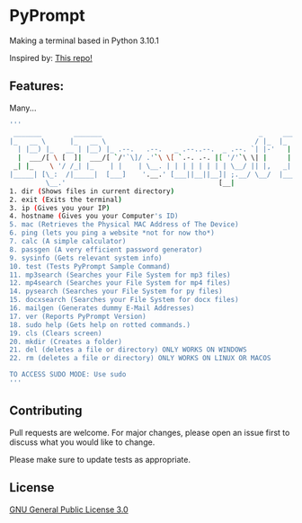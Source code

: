 # PyPrompt

Making a terminal based in Python 3.10.1


Inspired by: [This repo!](https://github.com/IdkDwij/Termithon)

## Features:

Many...

```bash
'''
 _______        _______                                       _     ____  ____        __           
|_   __ \      |_   __ \                                     / |_  |_   ||   _|      [  |          
  | |__) |_   __ | |__) |_ .--.   .--.   _ .--..--.  _ .--. `| |-'   | |__| |  .---.  | | _ .--.   
  |  ___/[ \ [  ]|  ___/[ `/'`\]/ .'`\ \[ `.-. .-. |[ '/'`\ \| |     |  __  | / /__\\ | |[ '/'`\ \ 
 _| |_    \ '/ /_| |_    | |    | \__. | | | | | | | | \__/ || |,   _| |  | |_| \__., | | | \__/ | 
|_____| [\_:  /|_____|  [___]    '.__.' [___||__||__]| ;.__/ \__/  |____||____|'.__.'[___]| ;.__/  
         \__.'                                      [__|                                 [__|      
1. dir (Shows files in current directory)
2. exit (Exits the terminal)
3. ip (Gives you your IP)
4. hostname (Gives you your Computer's ID)
5. mac (Retrieves the Physical MAC Address of The Device)
6. ping (lets you ping a website *not for now tho*) 
7. calc (A simple calculator)
8. passgen (A very efficient password generator)
9. sysinfo (Gets relevant system info)
10. test (Tests PyPrompt Sample Command)
11. mp3search (Searches your File System for mp3 files)
12. mp4search (Searches your File System for mp4 files)
14. pysearch (Searches your File System for py files)
15. docxsearch (Searches your File System for docx files)
16. mailgen (Generates dummy E-Mail Addresses)
17. ver (Reports PyPrompt Version)
18. sudo help (Gets help on rotted commands.)
19. cls (Clears screen)
20. mkdir (Creates a folder)
21. del (deletes a file or directory) ONLY WORKS ON WINDOWS
22. rm (deletes a file or directory) ONLY WORKS ON LINUX OR MACOS

TO ACCESS SUDO MODE: Use sudo
'''
```



## Contributing
Pull requests are welcome. For major changes, please open an issue first to discuss what you would like to change.

Please make sure to update tests as appropriate.


## License
[GNU General Public License 3.0](https://www.gnu.org/licenses/gpl-3.0.en.html)

